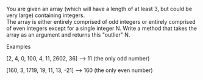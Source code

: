 You are given an array (which will have a length of at least 3, but could be very large) containing integers.<br>
The array is either entirely comprised of odd integers or entirely comprised of even integers except for a single integer N.
Write a method that takes the array as an argument and returns this "outlier" N. <br>

Examples

[2, 4, 0, 100, 4, 11, 2602, 36] --> 11 (the only odd number)

[160, 3, 1719, 19, 11, 13, -21] --> 160 (the only even number)
